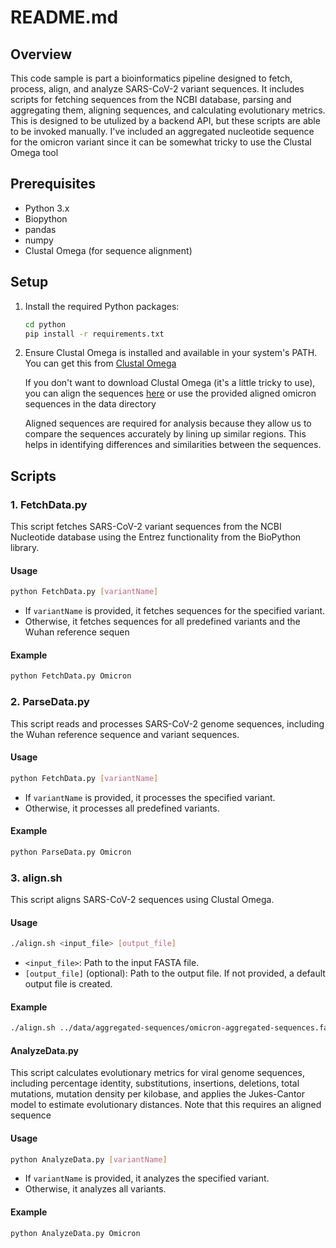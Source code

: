 # README.md

## Overview

This code sample is part a bioinformatics pipeline designed to fetch, process, align, and analyze SARS-CoV-2 variant sequences. It includes scripts for fetching sequences from the NCBI database, parsing and aggregating them, aligning sequences, and calculating evolutionary metrics. This is designed to be utulized by a backend API, but these scripts are able to be invoked manually. I've included an aggregated nucleotide sequence for the omicron variant since it can be somewhat tricky to use the Clustal Omega tool

## Prerequisites

- Python 3.x
- Biopython
- pandas
- numpy
- Clustal Omega (for sequence alignment)

## Setup

1. Install the required Python packages:
   ```sh
   cd python
   pip install -r requirements.txt
   ```
2. Ensure Clustal Omega is installed and available in your system's PATH.
   You can get this from [Clustal Omega](http://www.clustal.org/omega/)

   If you don't want to download Clustal Omega (it's a little tricky to use),
   you can align the sequences [here](https://www.ebi.ac.uk/jdispatcher/msa/clustalo) or use the provided aligned omicron sequences in the data directory

   Aligned sequences are required for analysis because they allow us to compare the sequences accurately by lining up similar regions. This helps in identifying differences and similarities between the sequences.

## Scripts

### 1. FetchData.py

This script fetches SARS-CoV-2 variant sequences from the NCBI Nucleotide database using the Entrez functionality from the BioPython library.

#### Usage

```sh
python FetchData.py [variantName]
```

- If `variantName` is provided, it fetches sequences for the specified variant.
- Otherwise, it fetches sequences for all predefined variants and the Wuhan reference sequen

#### Example

```py
python FetchData.py Omicron
```

### 2. ParseData.py

This script reads and processes SARS-CoV-2 genome sequences, including the Wuhan reference sequence and variant sequences.

#### Usage

```sh
python FetchData.py [variantName]
```

- If `variantName` is provided, it processes the specified variant.
- Otherwise, it processes all predefined variants.

#### Example

```sh
python ParseData.py Omicron
```

### 3. align.sh

This script aligns SARS-CoV-2 sequences using Clustal Omega.

#### Usage

```sh
./align.sh <input_file> [output_file]
```

- `<input_file>`: Path to the input FASTA file.
- `[output_file]` (optional): Path to the output file. If not provided, a default output file is created.

#### Example

```sh
./align.sh ../data/aggregated-sequences/omicron-aggregated-sequences.fasta
```

#### AnalyzeData.py

This script calculates evolutionary metrics for viral genome sequences, including percentage identity, substitutions, insertions, deletions, total mutations, mutation density per kilobase, and applies the Jukes-Cantor model to estimate evolutionary distances.
Note that this requires an aligned sequence

#### Usage

```sh
python AnalyzeData.py [variantName]
```

- If `variantName` is provided, it analyzes the specified variant.
- Otherwise, it analyzes all variants.

#### Example

```sh
python AnalyzeData.py Omicron
```
